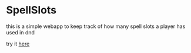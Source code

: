 # SpellSlots

this is a simple webapp to keep track of how many spell slots a player has used in dnd

try it [here](https://ghostboater.github.io/SpellSlots/)

